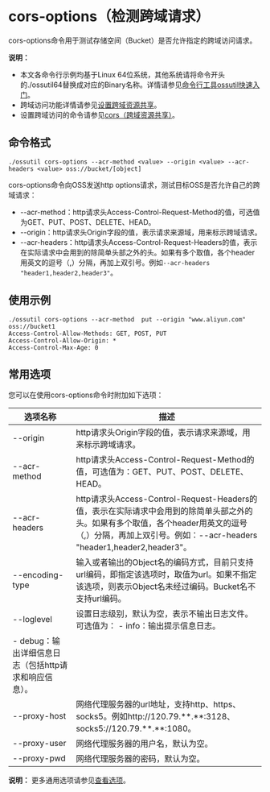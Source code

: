# cors-options（检测跨域请求）

cors-options命令用于测试存储空间（Bucket）是否允许指定的跨域访问请求。

**说明：**

-   本文各命令行示例均基于Linux 64位系统，其他系统请将命令开头的./ossutil64替换成对应的Binary名称。详情请参见[命令行工具ossutil快速入门](/cn.zh-CN/快速入门/命令行工具ossutil快速入门.md)。
-   跨域访问功能详情请参见[设置跨域资源共享](/cn.zh-CN/开发指南/存储空间（Bucket）/设置跨域资源共享.md)。
-   设置跨域访问的命令请参见[cors（跨域资源共享）](/cn.zh-CN/常用工具/命令行工具ossutil/常用命令/cors（跨域资源共享）.md)。

## 命令格式

```
./ossutil cors-options --acr-method <value> --origin <value> --acr-headers <value> oss://bucket/[object]
```

cors-options命令向OSS发送http options请求，测试目标OSS是否允许自己的跨域请求：

-   --acr-method：http请求头Access-Control-Request-Method的值，可选值为GET、PUT、POST、DELETE、HEAD。
-   --origin：http请求头Origin字段的值，表示请求来源域，用来标示跨域请求。
-   --acr-headers：http请求头Access-Control-Request-Headers的值，表示在实际请求中会用到的除简单头部之外的头。如果有多个取值，各个header用英文的逗号（,）分隔，再加上双引号。例如`--acr-headers "header1,header2,header3"`。

## 使用示例

```
./ossutil cors-options --acr-method  put --origin "www.aliyun.com" oss://bucket1
Access-Control-Allow-Methods: GET, POST, PUT
Access-Control-Allow-Origin: *
Access-Control-Max-Age: 0
```

## 常用选项

您可以在使用cors-options命令时附加如下选项：

|选项名称|描述|
|----|--|
|--origin|http请求头Origin字段的值，表示请求来源域，用来标示跨域请求。|
|--acr-method|http请求头Access-Control-Request-Method的值，可选值为：GET、PUT、POST、DELETE、HEAD。|
|--acr-headers|http请求头Access-Control-Request-Headers的值，表示在实际请求中会用到的除简单头部之外的头。如果有多个取值，各个header用英文的逗号（,）分隔，再加上双引号。例如：--acr-headers "header1,header2,header3"。|
|--encoding-type|输入或者输出的Object名的编码方式，目前只支持url编码，即指定该选项时，取值为url。如果不指定该选项，则表示Object名未经过编码。Bucket名不支持url编码。|
|--loglevel|设置日志级别，默认为空，表示不输出日志文件。可选值为： -   info：输出提示信息日志。
-   debug：输出详细信息日志（包括http请求和响应信息）。 |
|--proxy-host|网络代理服务器的url地址，支持http、https、socks5。例如http://120.79.\*\*.\*\*:3128、 socks5://120.79.\*\*.\*\*:1080。|
|--proxy-user|网络代理服务器的用户名，默认为空。|
|--proxy-pwd|网络代理服务器的密码，默认为空。|

**说明：** 更多通用选项请参见[查看选项](/cn.zh-CN/常用工具/命令行工具ossutil/查看选项.md)。


